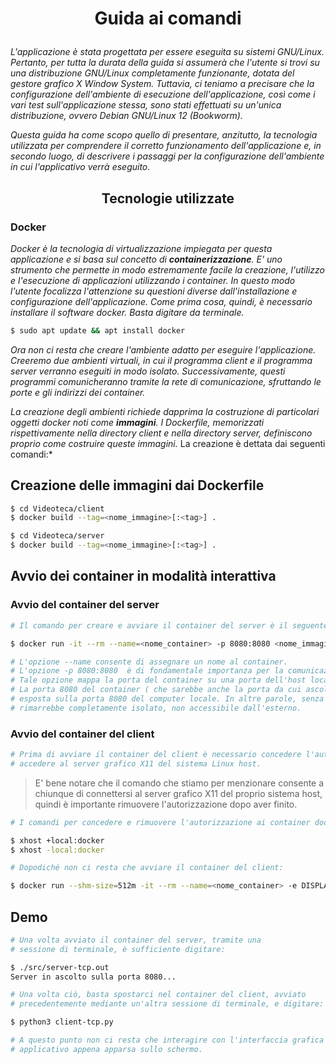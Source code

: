 # <p align=center>Guida ai comandi</p>
*L'applicazione è stata progettata per essere eseguita su sistemi GNU/Linux. Pertanto, per tutta la durata della guida si assumerà che l'utente 
si trovi su una distribuzione GNU/Linux completamente funzionante, dotata del gestore grafico X Window System. Tuttavia, ci teniamo a precisare che la configurazione dell'ambiente di esecuzione dell'applicazione, così come i vari test sull'applicazione stessa, sono stati effettuati su un'unica distribuzione, ovvero Debian GNU/Linux 12 (Bookworm).*

*Questa guida ha come scopo quello di presentare, anzitutto, la tecnologia utilizzata per comprendere il corretto funzionamento dell'applicazione e, in secondo luogo, di descrivere i passaggi per la configurazione dell'ambiente in cui l'applicativo verrà eseguito.*

## <p align=center>Tecnologie utilizzate</p>
### Docker
*Docker è la tecnologia di virtualizzazione impiegata per questa applicazione e si basa sul concetto di ___containerizzazione___. E' uno strumento che permette in modo estremamente facile la creazione, l'utilizzo e l'esecuzione di applicazioni utilizzando i container. In questo modo l'utente focalizza l'attenzione su questioni diverse dall'installazione e configurazione dell'applicazione. 
Come prima cosa, quindi, è necessario installare il software docker. Basta digitare da terminale.*

```bash
$ sudo apt update && apt install docker
```
*Ora non ci resta che creare l'ambiente adatto per eseguire l'applicazione. Creeremo due ambienti virtuali, in cui il programma client e il programma server verranno eseguiti in modo isolato. Successivamente, questi programmi comunicheranno tramite la rete di comunicazione, sfruttando le porte e gli indirizzi dei container.*

*La creazione degli ambienti richiede dapprima la costruzione di particolari oggetti docker noti come ___immagini___. I Dockerfile, memorizzati rispettivamente nella directory client e nella directory server, definiscono proprio come costruire queste immagini.* La creazione è dettata dai seguenti comandi:*

## Creazione delle immagini dai Dockerfile

```bash
$ cd Videoteca/client
$ docker build --tag=<nome_immagine>[:<tag>] .

$ cd Videoteca/server
$ docker build --tag=<nome_immagine>[:<tag>] .
```

## Avvio dei container in modalità interattiva
### Avvio del container del server

```bash
# Il comando per creare e avviare il container del server è il seguente:

$ docker run -it --rm --name=<nome_container> -p 8080:8080 <nome_immagine> /bin/bash

# L'opzione --name consente di assegnare un nome al container.
# L'opzione -p 8080:8080  è di fondamentale importanza per la comunicazione tra due container.
# Tale opzione mappa la porta del container su una porta dell'host locale. Nel nostro caso,
# La porta 8080 del container ( che sarebbe anche la porta da cui ascolta il server ) viene
# esposta sulla porta 8080 del computer locale. In altre parole, senza l'opzione -p il container
# rimarrebbe completamente isolato, non accessibile dall'esterno.
```
### Avvio del container del client

```bash
# Prima di avviare il container del client è necessario concedere l'autorizzazione a quest'ultimo di
# accedere al server grafico X11 del sistema Linux host.
```
> E' bene notare che il comando che stiamo per menzionare consente a chiunque di connettersi al server
> grafico X11 del proprio sistema host, quindi è importante rimuovere l'autorizzazione dopo aver finito.

```bash
# I comandi per concedere e rimuovere l'autorizzazione ai container docker sono:

$ xhost +local:docker
$ xhost -local:docker

# Dopodiché non ci resta che avviare il container del client:

$ docker run --shm-size=512m -it --rm --name=<nome_container> -e DISPLAY=$DISPLAY -v /tmp/.X11-unix:/tmp/.X11-unix -v /dev/dri:/dev/dri <nome_immagine> /bin/bash
```

## Demo

```bash
# Una volta avviato il container del server, tramite una
# sessione di terminale, è sufficiente digitare:

$ ./src/server-tcp.out
Server in ascolto sulla porta 8080...

# Una volta ciò, basta spostarci nel container del client, avviato
# precedentemente mediante un'altra sessione di terminale, e digitare:

$ python3 client-tcp.py

# A questo punto non ci resta che interagire con l'interfaccia grafica dell'
# applicativo appena apparsa sullo schermo.
```
